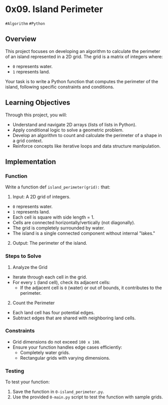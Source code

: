 # 0x09. Island Perimeter
`#Algorithm` `#Python`

## Overview
This project focuses on developing an algorithm to calculate the perimeter of an island represented in a 2D grid. The grid is a matrix of integers where:
- `0` represents water.
- `1` represents land.

Your task is to write a Python function that computes the perimeter of the island, following specific constraints and conditions.

## Learning Objectives

Through this project, you will:
- Understand and navigate 2D arrays (lists of lists in Python).
- Apply conditional logic to solve a geometric problem.
- Develop an algorithm to count and calculate the perimeter of a shape in a grid context.
- Reinforce concepts like iterative loops and data structure manipulation.

## Implementation

### Function

Write a function def `island_perimeter(grid):` that:
1. Input: A 2D grid of integers.
- `0` represents water.
- `1` represents land.
- Each cell is square with side length = 1.
- Cells are connected horizontally/vertically (not diagonally).
- The grid is completely surrounded by water.
- The island is a single connected component without internal "lakes."

2. Output: The perimeter of the island.

### Steps to Solve

1. Analyze the Grid
- Iterate through each cell in the grid.
- For every `1` (land cell), check its adjacent cells:
    - If the adjacent cell is `0` (water) or out of bounds, it contributes to the perimeter.
2. Count the Perimeter
- Each land cell has four potential edges.
- Subtract edges that are shared with neighboring land cells.

### Constraints

- Grid dimensions do not exceed `100 x 100`.
- Ensure your function handles edge cases efficiently:
    - Completely water grids.
    - Rectangular grids with varying dimensions.

### Testing

To test your function:
1. Save the function in `0-island_perimeter.py`.
2. Use the provided `0-main.py` script to test the function with sample grids.
